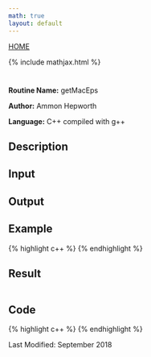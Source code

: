 ```yaml
---
math: true
layout: default
---
```

<a href="https://ammonhepworth.github.io/MATH4610/index">HOME</a>

{% include mathjax.html %}

# 

**Routine Name:** getMacEps

**Author:** Ammon Hepworth

**Language:** C++ compiled with g++


## Description


## Input


## Output


## Example

{% highlight c++ %}
{% endhighlight %}

## Result
```
```

## Code

{% highlight c++ %}
{% endhighlight %}

Last Modified: September 2018

